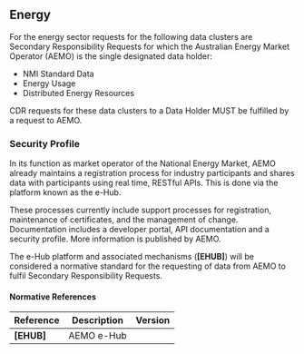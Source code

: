 
## Energy

For the energy sector requests for the following data clusters are Secondary Responsibility Requests for which the Australian Energy Market Operator (AEMO) is the single designated data holder:
* NMI Standard Data
* Energy Usage
* Distributed Energy Resources

CDR requests for these data clusters to a Data Holder MUST be fulfilled by a request to AEMO.

### Security Profile

In its function as market operator of the National Energy Market, AEMO already maintains a
registration process for industry participants and shares data with participants using real time,
RESTful APIs. This is done via the platform known as the e-Hub.

These processes currently include support processes for registration, maintenance of certificates,
and the management of change. Documentation includes a developer portal, API documentation
and a security profile. More information is published by AEMO.

The e-Hub platform and associated mechanisms (**[EHUB]**) will be considered a normative standard for the requesting of data from AEMO to fulfil Secondary Responsibility Requests.

#### Normative References

| **Reference**  | **Description**  | **Version** |
| --- | --- | --- |
| **[EHUB]**    | AEMO e-Hub <TBC> | <TBC>
